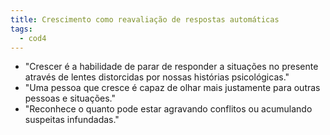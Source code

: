 ```yaml
---
title: Crescimento como reavaliação de respostas automáticas
tags:
  - cod4
---
```

- "Crescer é a habilidade de parar de responder a situações no presente através de lentes distorcidas por nossas histórias psicológicas."
- "Uma pessoa que cresce é capaz de olhar mais justamente para outras pessoas e situações."
- "Reconhece o quanto pode estar agravando conflitos ou acumulando suspeitas infundadas."
